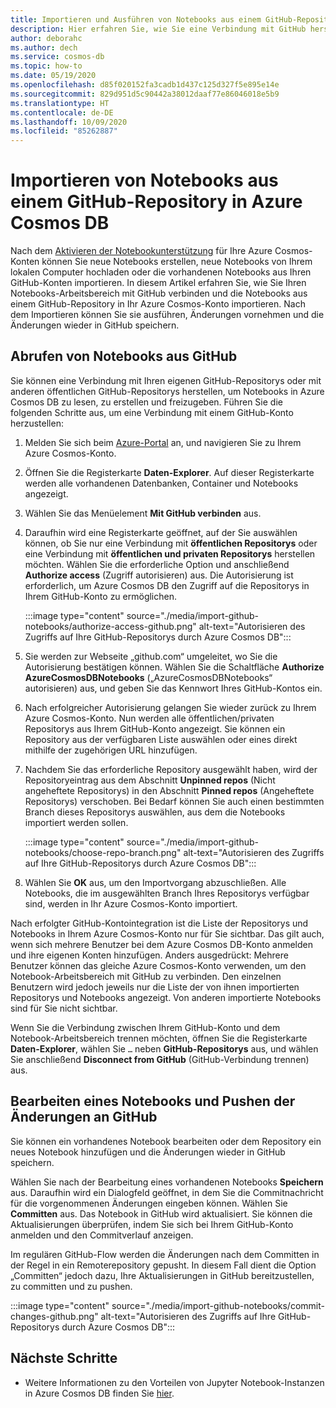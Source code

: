 ```yaml
---
title: Importieren und Ausführen von Notebooks aus einem GitHub-Repository in Azure Cosmos DB
description: Hier erfahren Sie, wie Sie eine Verbindung mit GitHub herstellen und die Notebooks aus einem GitHub-Repository in Ihr Azure Cosmos-Konto importieren. Nach dem Importieren können Sie sie ausführen, bearbeiten und die Änderungen wieder in GitHub speichern.
author: deborahc
ms.author: dech
ms.service: cosmos-db
ms.topic: how-to
ms.date: 05/19/2020
ms.openlocfilehash: d85f020152fa3cadb1d437c125d327f5e895e14e
ms.sourcegitcommit: 829d951d5c90442a38012daaf77e86046018e5b9
ms.translationtype: HT
ms.contentlocale: de-DE
ms.lasthandoff: 10/09/2020
ms.locfileid: "85262887"
---
```

# <a name="import-notebooks-from-a-github-repo-into-azure-cosmos-db"></a>Importieren von Notebooks aus einem GitHub-Repository in Azure Cosmos DB

Nach dem [Aktivieren der Notebookunterstützung](enable-notebooks.md) für Ihre Azure Cosmos-Konten können Sie neue Notebooks erstellen, neue Notebooks von Ihrem lokalen Computer hochladen oder die vorhandenen Notebooks aus Ihren GitHub-Konten importieren. In diesem Artikel erfahren Sie, wie Sie Ihren Notebooks-Arbeitsbereich mit GitHub verbinden und die Notebooks aus einem GitHub-Repository in Ihr Azure Cosmos-Konto importieren. Nach dem Importieren können Sie sie ausführen, Änderungen vornehmen und die Änderungen wieder in GitHub speichern.

## <a name="get-notebooks-from-github"></a>Abrufen von Notebooks aus GitHub

Sie können eine Verbindung mit Ihren eigenen GitHub-Repositorys oder mit anderen öffentlichen GitHub-Repositorys herstellen, um Notebooks in Azure Cosmos DB zu lesen, zu erstellen und freizugeben. Führen Sie die folgenden Schritte aus, um eine Verbindung mit einem GitHub-Konto herzustellen:

1. Melden Sie sich beim [Azure-Portal](https://portal.azure.com/) an, und navigieren Sie zu Ihrem Azure Cosmos-Konto.

1. Öffnen Sie die Registerkarte **Daten-Explorer**. Auf dieser Registerkarte werden alle vorhandenen Datenbanken, Container und Notebooks angezeigt.

1. Wählen Sie das Menüelement **Mit GitHub verbinden** aus.

1. Daraufhin wird eine Registerkarte geöffnet, auf der Sie auswählen können, ob Sie nur eine Verbindung mit **öffentlichen Repositorys** oder eine Verbindung mit **öffentlichen und privaten Repositorys** herstellen möchten.  Wählen Sie die erforderliche Option und anschließend **Authorize access** (Zugriff autorisieren) aus. Die Autorisierung ist erforderlich, um Azure Cosmos DB den Zugriff auf die Repositorys in Ihrem GitHub-Konto zu ermöglichen.

   :::image type="content" source="./media/import-github-notebooks/authorize-access-github.png" alt-text="Autorisieren des Zugriffs auf Ihre GitHub-Repositorys durch Azure Cosmos DB":::

1. Sie werden zur Webseite „github.com“ umgeleitet, wo Sie die Autorisierung bestätigen können. Wählen Sie die Schaltfläche **Authorize AzureCosmosDBNotebooks** („AzureCosmosDBNotebooks“ autorisieren) aus, und geben Sie das Kennwort Ihres GitHub-Kontos ein.

1. Nach erfolgreicher Autorisierung gelangen Sie wieder zurück zu Ihrem Azure Cosmos-Konto. Nun werden alle öffentlichen/privaten Repositorys aus Ihrem GitHub-Konto angezeigt. Sie können ein Repository aus der verfügbaren Liste auswählen oder eines direkt mithilfe der zugehörigen URL hinzufügen.

1. Nachdem Sie das erforderliche Repository ausgewählt haben, wird der Repositoryeintrag aus dem Abschnitt **Unpinned repos** (Nicht angeheftete Repositorys) in den Abschnitt **Pinned repos** (Angeheftete Repositorys) verschoben. Bei Bedarf können Sie auch einen bestimmten Branch dieses Repositorys auswählen, aus dem die Notebooks importiert werden sollen.

   :::image type="content" source="./media/import-github-notebooks/choose-repo-branch.png" alt-text="Autorisieren des Zugriffs auf Ihre GitHub-Repositorys durch Azure Cosmos DB":::

1. Wählen Sie **OK** aus, um den Importvorgang abzuschließen. Alle Notebooks, die im ausgewählten Branch Ihres Repositorys verfügbar sind, werden in Ihr Azure Cosmos-Konto importiert.

Nach erfolgter GitHub-Kontointegration ist die Liste der Repositorys und Notebooks in Ihrem Azure Cosmos-Konto nur für Sie sichtbar. Das gilt auch, wenn sich mehrere Benutzer bei dem Azure Cosmos DB-Konto anmelden und ihre eigenen Konten hinzufügen. Anders ausgedrückt: Mehrere Benutzer können das gleiche Azure Cosmos-Konto verwenden, um den Notebook-Arbeitsbereich mit GitHub zu verbinden. Den einzelnen Benutzern wird jedoch jeweils nur die Liste der von ihnen importierten Repositorys und Notebooks angezeigt. Von anderen importierte Notebooks sind für Sie nicht sichtbar.

Wenn Sie die Verbindung zwischen Ihrem GitHub-Konto und dem Notebook-Arbeitsbereich trennen möchten, öffnen Sie die Registerkarte **Daten-Explorer**, wählen Sie `…` neben **GitHub-Repositorys** aus, und wählen Sie anschließend **Disconnect from GitHub** (GitHub-Verbindung trennen) aus.

## <a name="edit-a-notebook-and-push-changes-to-github"></a>Bearbeiten eines Notebooks und Pushen der Änderungen an GitHub

Sie können ein vorhandenes Notebook bearbeiten oder dem Repository ein neues Notebook hinzufügen und die Änderungen wieder in GitHub speichern.

Wählen Sie nach der Bearbeitung eines vorhandenen Notebooks **Speichern** aus. Daraufhin wird ein Dialogfeld geöffnet, in dem Sie die Commitnachricht für die vorgenommenen Änderungen eingeben können. Wählen Sie **Committen** aus. Das Notebook in GitHub wird aktualisiert. Sie können die Aktualisierungen überprüfen, indem Sie sich bei Ihrem GitHub-Konto anmelden und den Commitverlauf anzeigen.

Im regulären GitHub-Flow werden die Änderungen nach dem Committen in der Regel in ein Remoterepository gepusht. In diesem Fall dient die Option „Committen“ jedoch dazu, Ihre Aktualisierungen in GitHub bereitzustellen, zu committen und zu pushen.

:::image type="content" source="./media/import-github-notebooks/commit-changes-github.png" alt-text="Autorisieren des Zugriffs auf Ihre GitHub-Repositorys durch Azure Cosmos DB":::

## <a name="next-steps"></a>Nächste Schritte

* Weitere Informationen zu den Vorteilen von Jupyter Notebook-Instanzen in Azure Cosmos DB finden Sie [hier](cosmosdb-jupyter-notebooks.md).

